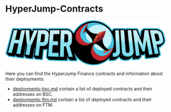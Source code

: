 # HyperJump-Contracts
![HyperJump Logo](images/hyperjump-logo.svg)

Here you can find the HyperJump Finance contracts and information about their deployments:

- [deployments-bsc.md](deployments-bsc.md) contain a list of deployed contracts and their addresses on BSC.   
- [deployments-ftm.md](deployments-ftm.md) contain a list of deployed contracts and their addresses on FTM.   
